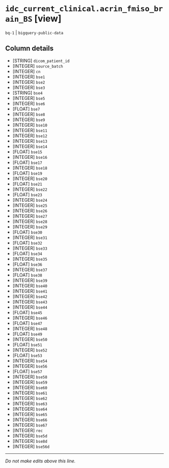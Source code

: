 # `idc_current_clinical.acrin_fmiso_brain_BS` [view]
`bq-1` | `bigquery-public-data`

## Column details
* [STRING]    `dicom_patient_id`
* [INTEGER]   `source_batch`
* [INTEGER]   `cn`
* [INTEGER]   `bse1`
* [INTEGER]   `bse2`
* [INTEGER]   `bse3`
* [STRING]    `bse4`
* [INTEGER]   `bse5`
* [INTEGER]   `bse6`
* [FLOAT]     `bse7`
* [INTEGER]   `bse8`
* [INTEGER]   `bse9`
* [INTEGER]   `bse10`
* [INTEGER]   `bse11`
* [INTEGER]   `bse12`
* [INTEGER]   `bse13`
* [INTEGER]   `bse14`
* [FLOAT]     `bse15`
* [INTEGER]   `bse16`
* [FLOAT]     `bse17`
* [INTEGER]   `bse18`
* [FLOAT]     `bse19`
* [INTEGER]   `bse20`
* [FLOAT]     `bse21`
* [INTEGER]   `bse22`
* [FLOAT]     `bse23`
* [INTEGER]   `bse24`
* [INTEGER]   `bse25`
* [INTEGER]   `bse26`
* [INTEGER]   `bse27`
* [INTEGER]   `bse28`
* [INTEGER]   `bse29`
* [FLOAT]     `bse30`
* [INTEGER]   `bse31`
* [FLOAT]     `bse32`
* [INTEGER]   `bse33`
* [FLOAT]     `bse34`
* [INTEGER]   `bse35`
* [FLOAT]     `bse36`
* [INTEGER]   `bse37`
* [FLOAT]     `bse38`
* [INTEGER]   `bse39`
* [INTEGER]   `bse40`
* [INTEGER]   `bse41`
* [INTEGER]   `bse42`
* [INTEGER]   `bse43`
* [INTEGER]   `bse44`
* [FLOAT]     `bse45`
* [INTEGER]   `bse46`
* [FLOAT]     `bse47`
* [INTEGER]   `bse48`
* [FLOAT]     `bse49`
* [INTEGER]   `bse50`
* [FLOAT]     `bse51`
* [INTEGER]   `bse52`
* [FLOAT]     `bse53`
* [INTEGER]   `bse54`
* [INTEGER]   `bse56`
* [FLOAT]     `bse57`
* [INTEGER]   `bse58`
* [INTEGER]   `bse59`
* [INTEGER]   `bse60`
* [INTEGER]   `bse61`
* [INTEGER]   `bse62`
* [INTEGER]   `bse63`
* [INTEGER]   `bse64`
* [INTEGER]   `bse65`
* [INTEGER]   `bse66`
* [INTEGER]   `bse67`
* [INTEGER]   `rec`
* [INTEGER]   `bse5d`
* [INTEGER]   `bse8d`
* [INTEGER]   `bse56d`

-------------------------------------------------------------------------------
*Do not make edits above this line.*
